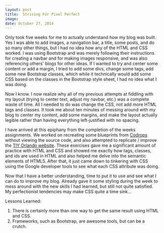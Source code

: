 ```yaml
---
layout: post
title:  Striving For Pixel Perfect
image:
date: October 27, 2014
---
```


Only took five weeks for me to actually understand how my blog was built. Yes I was able to add images, a navigation bar, a title, some posts, and do so many other things, but I had no idea how any of the HTML and CSS worked. I was using Bootstrap and was merely following their instructions for creating a navbar and for making images responsive, and was also referencing others' blogs for other ideas. If I wanted to try and center some content or add a margin, I tried to add some divs, change some tags, add some new Bootstrap classes, which while it technically would add some CSS based on the classes in the Bootstrap style sheet, I had no idea what I was doing.

Now I know. I now realize why all of my previous attempts at fiddling with my layout (trying to center text, adjust my navbar, etc.) was a complete waste of time. All I needed to do was change the CSS, not add more HTML tags and classes. It took me about ten minutes of messing around with my blog to center my content, add some margins, and make the layout actually legible rather than having everything left-justified with no spacing.

I have arrived at this epiphany from the completion of the weeks assignments. We worked on recreating some blueprints from [Codrops](http://tympanus.net/codrops/category/blueprints/) without viewing the source code, and also attempted to replicate / improve the [TIY Orlando website](http://orlando.theironyard.com). These exercises gave me a significant amount of practice with HTML and CSS and showed me exactly how tags, classes, and ids are used in HTML and also helped me delve into the semantic elements of HTML5. After that, it just came down to tinkering with CSS using the Google developer tools to see what each CSS attribute was doing.

Now that I have a better understanding, time to put it to use and see what I can do to improve my blog. Already gave it some styling during the week to mess around with the new skills I had learned, but still not quite satisfied. My perfectionist tendencies may make CSS quite a time sink...

Lessons Learned:
1. There is certainly more than one way to get the same result using HTML and CSS.
2. Frameworks, such as Bootstrap, are awesome tools, but can be a crutch.
